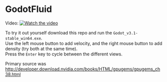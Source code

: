 # GodotFluid

Video:
[![Watch the video](https://i.imgur.com/Dl6vxYf.png)](https://streamable.com/2kv3s)

To try it out yourself download this repo and run the `Godot_v3.1-stable_win64.exe`.  
Use the left mouse button to add velocity, and the right mouse button to add density (try both at the same time).  
Press the `Enter` key to cycle between the different views.

Primary source was http://developer.download.nvidia.com/books/HTML/gpugems/gpugems_ch38.html
